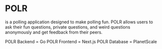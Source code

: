 # POLR
is a polling application designed to make polling fun. POLR allows users to ask their fun questions, private questions, and weird questions anonymously and get feedback from their peers.

POLR Backend = Go
POLR Frontend = Next.js
POLR Database = PlanetScale
